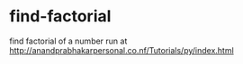 # find-factorial
find factorial of  a number
run at http://anandprabhakarpersonal.co.nf/Tutorials/py/index.html
